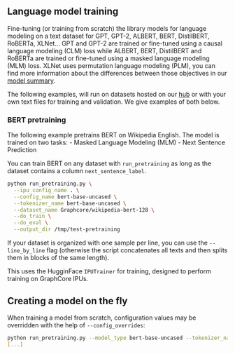 <!---
Copyright 2021 The HuggingFace Team. All rights reserved.

Licensed under the Apache License, Version 2.0 (the "License");
you may not use this file except in compliance with the License.
You may obtain a copy of the License at

    http://www.apache.org/licenses/LICENSE-2.0

Unless required by applicable law or agreed to in writing, software
distributed under the License is distributed on an "AS IS" BASIS,
WITHOUT WARRANTIES OR CONDITIONS OF ANY KIND, either express or implied.
See the License for the specific language governing permissions and
limitations under the License.
-->

## Language model training

Fine-tuning (or training from scratch) the library models for language modeling on a text dataset for GPT, GPT-2,
ALBERT, BERT, DistilBERT, RoBERTa, XLNet... GPT and GPT-2 are trained or fine-tuned using a causal language modeling
(CLM) loss while ALBERT, BERT, DistilBERT and RoBERTa are trained or fine-tuned using a masked language modeling (MLM)
loss. XLNet uses permutation language modeling (PLM), you can find more information about the differences between those
objectives in our [model summary](https://huggingface.co/transformers/model_summary.html).

The following examples, will run on datasets hosted on our [hub](https://huggingface.co/datasets) or with your own
text files for training and validation. We give examples of both below.

### BERT pretraining

The following example pretrains BERT on Wikipedia English. The model is trained on two tasks:
    - Masked Language Modeling (MLM)
    - Next Sentence Prediction

You can train BERT on any dataset with `run_pretraining` as long as the dataset contains a column `next_sentence_label`.

```bash
python run_pretraining.py \
  --ipu_config_name . \
  --config_name bert-base-uncased \
  --tokenizer_name bert-base-uncased \
  --dataset_name Graphcore/wikipedia-bert-128 \
  --do_train \
  --do_eval \
  --output_dir /tmp/test-pretraining
```

If your dataset is organized with one sample per line, you can use the `--line_by_line` flag (otherwise the script
concatenates all texts and then splits them in blocks of the same length).

This uses the HugginFace `IPUTrainer` for training, designed to perform training on GraphCore IPUs.

## Creating a model on the fly

When training a model from scratch, configuration values may be overridden with the help of `--config_overrides`:


```bash
python run_pretraining.py --model_type bert-base-uncased --tokenizer_name bert-base-uncased \ --config_overrides="hidden_size=1024,num_attention_heads=16,num_hidden_layers=48" \
[...]
```
